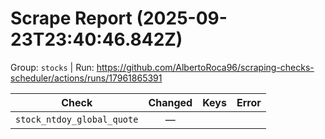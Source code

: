 # Scrape Report (2025-09-23T23:40:46.842Z)

Group: `stocks`  |  Run: https://github.com/AlbertoRoca96/scraping-checks-scheduler/actions/runs/17961865391

| Check | Changed | Keys | Error |
|---|:---:|:--|:--|
| `stock_ntdoy_global_quote` | — |  |  |
